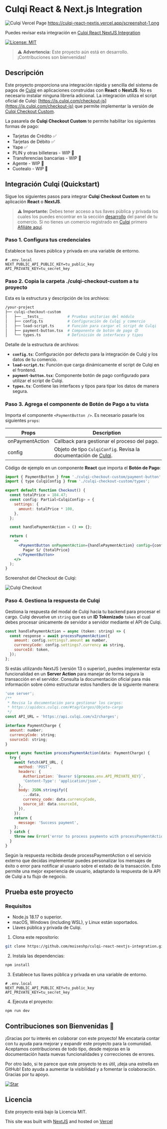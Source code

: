 # Culqi React & Next.js Integration

![Culqi Vercel Page](https://culqi-react-nextjs.vercel.app/screenshot-1.png)
https://culqi-react-nextjs.vercel.app/screenshot-1.png

Puedes revisar esta integración en [Culqi React NextJS Integration](https://culqi-react-nextjs.vercel.app/)

[![License: MIT](https://img.shields.io/badge/License-MIT-green.svg)](LICENSE)

> ⚠️ **Advertencia:** Este proyecto aún está en desarrollo. ¡Contribuciones son bienvenidas!

## Descripción

Este proyecto proporciona una integración rápida y sencilla del sistema de pagos de [Culqi](https://culqi.com) en aplicaciones construidas con **React** o **NextJS**. No es necesario instalar ninguna librería adicional. La integración utiliza el script oficial de Culqi: [https://js.culqi.com/checkout-js](https://js.culqi.com/checkout-js) que permite implementar la versión de [Culqi Checkout Custom](https://docs.culqi.com/es/documentacion/checkout/v4/culqi-checkout-custom/).

La pasarela de **Culqi Checkout Custom** te permite habilitar los siguientes formas de pago:

- Tarjetas de Crédito ✅
- Tarjetas de Débito ✅
- Yape ✅
- PLIN y otras billeteras - WIP 🚧
- Transferencias bancarias - WIP 🚧
- Agente - WIP 🚧
- Cuotealo - WIP 🚧

## Integración Culqi (Quickstart)

Sigue los siguientes pasos para integrar **Culqi Checkout Custom** en tu aplicación **React** o **NextJS**.

> ⚠️ **Importante:** Debes tener acceso a tus llaves pública y privada los cuales los puedes encontrar en la sección [desarrollo](https://mipanel.culqi.com/development/apikeys) del panel de tu comercio. Si no tienes un comercio registrado en [Culqi](https://afiliate.culqi.com/) primero [Afiliáte aquí](https://afiliate.culqi.com/online/step1).

### Paso 1. Configura tus credenciales

Establece tus llaves pública y privada en una variable de entorno.

```env
# .env.local
NEXT_PUBLIC_API_PUBLIC_KEY=tu_public_key
API_PRIVATE_KEY=tu_secret_key
```

### Paso 2. Copia la carpeta ./culqi-checkout-custom a tu proyecto

Esta es la estructura y descripción de los archivos:

```bash
/your-project
├── culqi-checkout-custom
│   ├── __tests__           # Pruebas unitarias del módulo
│   ├── config.ts           # Configuración de Culqi y comercio
│   ├── load-script.ts      # Función para cargar el script de Culqi
│   ├── payment-button.tsx  # Componente de botón de pago 😍
│   └── types.ts            # Definición de interfaces y tipos
```

Detalle de la estructura de archivos:

- **`config.ts`**: Configuración por defecto para la integración de Culqi y los datos de tu comercio.
- **`load-script.ts`**: Función que carga dinámicamente el script de Culqi en el frontend.
- **`payment-button.tsx`**: Componente botón de pago configurado para utilizar el script de Culqi.
- **`types.ts`**: Contiene las interfaces y tipos para tipar los datos de manera segura.

### Paso 3. Agrega el componente de Botón de Pago a tu vista

Importa el componente `<PaymentButton />`. Es necesario pasarle los siguientes `props`:

| Props           | Description                                                                                                                                                                                                       |
| --------------- | ----------------------------------------------------------------------------------------------------------------------------------------------------------------------------------------------------------------- |
| onPaymentAction | Callback para gestionar el proceso del pago.                                                                                                                                                                      |
| config          | Objeto de tipo `CulqiConfig`. Revisa la documentación de [Culqi](https://docs.culqi.com/es/documentacion/checkout/v4/culqi-checkout-custom/#paso-2-configura-el-custom-culqi-checkout-para-tokenizar-la-tarjeta). |

Código de ejemplo en un componente **React** que importa el **Botón de Pago**:

```jsx
import { PaymentButton } from './culqi-checkout-custom/payment-button';
import { type CulqiConfig } from './culqi-checkout-custom/types';

export default function Checkout() {
  const totalPrice = 184.47;
  const config: Partial<CulqiConfig> = {
    settings: {
      amount: totalPrice * 100,
    },
  };

  const handlePaymentAction = () => {};

  return (
    <>
      <PaymentButton onPaymentAction={handlePaymentAction} config={config}>
        Pagar S/ {totalPrice}
      </PaymentButton>
    </>
  );
}
```

Screenshot del Checkout de Culqi:

![Culqi Checkout](https://culqi-react-nextjs.vercel.app/screenshot-2.png)

### Paso 4. Gestiona la respuesta de Culqi

Gestiona la respuesta del modal de Culqi hacia tu backend para procesar el cargo. Culqi devuelve un `string` que es un **ID Tokenizado** `token` el cual debes procesar únicamente de servidor a servidor mediante el API de Culqi.

```jsx
const handlePaymentAction = async (token: string) => {
  const response = await processPaymentAction({
    amount: config.settings?.amount as number,
    currencyCode: config.settings?.currency as string,
    sourceId: token,
  });
};
```

Si estás utilizando NextJS (versión 13 o superior), puedes implementar esta funcionalidad en un **Server Action** para manejar de forma segura la transacción en el servidor. Consulta la documentación oficial para más información sobre cómo estructurar estos handlers de la siguiente manera:

```js
'use server';
/**
 * Revisa la documentación para gestionar los cargos:
 * https://apidocs.culqi.com/#tag/Cargos/Objeto-cargo
 */
const API_URL = 'https://api.culqi.com/v2/charges';

interface PaymentCharge {
  amount: number;
  currencyCode: string;
  sourceId: string;
}

export async function processPaymentAction(data: PaymentCharge) {
  try {
    await fetch(API_URL, {
      method: 'POST',
      headers: {
        Authorization: `Bearer ${process.env.API_PRIVATE_KEY}`,
        'Content-Type': 'application/json',
      },
      body: JSON.stringify({
        ...data,
        currency_code: data.currencyCode,
        source_id: data.sourceId,
      }),
    });
    return {
      message: 'Success payment',
    };
  } catch {
    throw new Error('error to process paymento with processPaymentAction');
  }
}
```

Según la respuesta recibida desde processPaymentAction o el servicio externo que decidas implementar puedes personalizar los mensajes de éxito o error para notificar al usuario sobre el estado de la transacción. Esto permite una mejor experiencia de usuario, adaptando la respuesta de la API de Culqi a tu flujo de negocio.

## Prueba este proyecto

### Requisitos

- Node.js 18.17 o superior.
- macOS, Windows (including WSL), y Linux están soportados.
- Llaves pública y privada de Culqi.

1. Clona este repositorio:

```bash
git clone https://github.com/moiseshp/culqi-react-nextjs-integration.git
```

2. Instala las dependencias:

```bash
npm install
```

3. Establece tus llaves pública y privada en una variable de entorno.

```env
# .env.local
NEXT_PUBLIC_API_PUBLIC_KEY=tu_public_key
API_PRIVATE_KEY=tu_secret_key
```

4. Ejecuta el proyecto:

```bash
npm run dev
```

## Contribuciones son Bienvenidas 🎉

¡Gracias por tu interés en colaborar con este proyecto! Me encataría contar con tu ayuda para mejorar y expandir este proyecto para la comunidad. Aceptamos contribuciones de todo tipo, desde mejoras en la documentación hasta nuevas funcionalidades y correcciones de errores.

Por otro lado, si te parece que este proyecto te es útil, ¡deja una estrella en GitHub! Esto ayuda a aumentar la visibilidad y a fomentar la colaboración. Gracias por tu apoyo.

[![Star](https://img.shields.io/github/stars/moiseshp/culqi-react-nextjs-integration?style=social)](https://github.com/moiseshp/culqi-react-nextjs-integration)

## Licencia

Este proyecto está bajo la Licencia MIT.

This site was built with [NextJS](https://nextjs.org/) and hosted on [Vercel](https://vercel.com)
